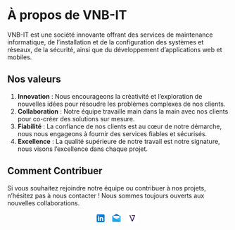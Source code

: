# À propos de VNB-IT

VNB-IT est une société innovante offrant des services de maintenance informatique, de l’installation et de la configuration des systèmes et réseaux, de la sécurité, ainsi que du développement d’applications web et mobiles.

## Nos valeurs

1. **Innovation** : Nous encourageons la créativité et l’exploration de nouvelles idées pour résoudre les problèmes complexes de nos clients.
2. **Collaboration** : Notre équipe travaille main dans la main avec nos clients pour co-créer des solutions sur mesure.
3. **Fiabilité** : La confiance de nos clients est au cœur de notre démarche, nous nous engageons à fournir des services fiables et sécurisés.
4. **Excellence** : La qualité supérieure de notre travail est notre signature, nous visons l’excellence dans chaque projet.
## Comment Contribuer

Si vous souhaitez rejoindre notre équipe ou contribuer à nos projets, n’hésitez pas à nous contacter ! Nous sommes toujours ouverts aux nouvelles collaborations.

<p align='center'>
   <a href="https://www.linkedin.com/company/vnb-it/"><img height="24" src="https://github.com/vnb-groupe/.github/blob/main/icons8-logo-linkedin-48.png"></a>&nbsp;&nbsp;
   <a href="mailto:contact@vnb-it.fr"><img height="24" src="https://github.com/vnb-groupe/.github/blob/main/icons8-courriel-ouvert-48.png"></a>&nbsp;&nbsp;
   <a href="https://vnb-it.fr"><img height="24" src="https://github.com/vnb-groupe/.github/blob/main/brandmark-design(1).png"></a>&nbsp;&nbsp;

